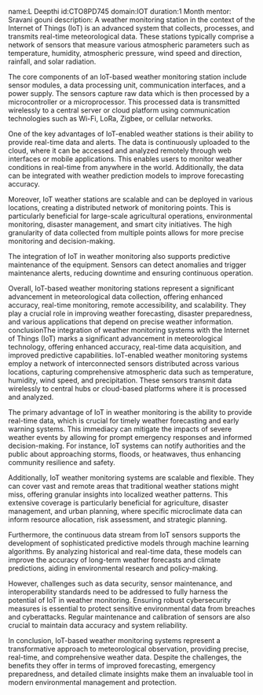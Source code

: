name:L Deepthi 
id:CTO8PD745 
domain:IOT 
duration:1 Month 
mentor: Sravani gouni
description:
A weather monitoring station in the context of the Internet of Things (IoT) is an advanced system that collects, processes, and transmits real-time meteorological data. These stations typically comprise a network of sensors that measure various atmospheric parameters such as temperature, humidity, atmospheric pressure, wind speed and direction, rainfall, and solar radiation.

The core components of an IoT-based weather monitoring station include sensor modules, a data processing unit, communication interfaces, and a power supply. The sensors capture raw data which is then processed by a microcontroller or a microprocessor. This processed data is transmitted wirelessly to a central server or cloud platform using communication technologies such as Wi-Fi, LoRa, Zigbee, or cellular networks.

One of the key advantages of IoT-enabled weather stations is their ability to provide real-time data and alerts. The data is continuously uploaded to the cloud, where it can be accessed and analyzed remotely through web interfaces or mobile applications. This enables users to monitor weather conditions in real-time from anywhere in the world. Additionally, the data can be integrated with weather prediction models to improve forecasting accuracy.

Moreover, IoT weather stations are scalable and can be deployed in various locations, creating a distributed network of monitoring points. This is particularly beneficial for large-scale agricultural operations, environmental monitoring, disaster management, and smart city initiatives. The high granularity of data collected from multiple points allows for more precise monitoring and decision-making.

The integration of IoT in weather monitoring also supports predictive maintenance of the equipment. Sensors can detect anomalies and trigger maintenance alerts, reducing downtime and ensuring continuous operation.

Overall, IoT-based weather monitoring stations represent a significant advancement in meteorological data collection, offering enhanced accuracy, real-time monitoring, remote accessibility, and scalability. They play a crucial role in improving weather forecasting, disaster preparedness, and various applications that depend on precise weather information.
conclusionThe integration of weather monitoring systems with the Internet of Things (IoT) marks a significant advancement in meteorological technology, offering enhanced accuracy, real-time data acquisition, and improved predictive capabilities. IoT-enabled weather monitoring systems employ a network of interconnected sensors distributed across various locations, capturing comprehensive atmospheric data such as temperature, humidity, wind speed, and precipitation. These sensors transmit data wirelessly to central hubs or cloud-based platforms where it is processed and analyzed.

The primary advantage of IoT in weather monitoring is the ability to provide real-time data, which is crucial for timely weather forecasting and early warning systems. This immediacy can mitigate the impacts of severe weather events by allowing for prompt emergency responses and informed decision-making. For instance, IoT systems can notify authorities and the public about approaching storms, floods, or heatwaves, thus enhancing community resilience and safety.

Additionally, IoT weather monitoring systems are scalable and flexible. They can cover vast and remote areas that traditional weather stations might miss, offering granular insights into localized weather patterns. This extensive coverage is particularly beneficial for agriculture, disaster management, and urban planning, where specific microclimate data can inform resource allocation, risk assessment, and strategic planning.

Furthermore, the continuous data stream from IoT sensors supports the development of sophisticated predictive models through machine learning algorithms. By analyzing historical and real-time data, these models can improve the accuracy of long-term weather forecasts and climate predictions, aiding in environmental research and policy-making.

However, challenges such as data security, sensor maintenance, and interoperability standards need to be addressed to fully harness the potential of IoT in weather monitoring. Ensuring robust cybersecurity measures is essential to protect sensitive environmental data from breaches and cyberattacks. Regular maintenance and calibration of sensors are also crucial to maintain data accuracy and system reliability.

In conclusion, IoT-based weather monitoring systems represent a transformative approach to meteorological observation, providing precise, real-time, and comprehensive weather data. Despite the challenges, the benefits they offer in terms of improved forecasting, emergency preparedness, and detailed climate insights make them an invaluable tool in modern environmental management and protection.
